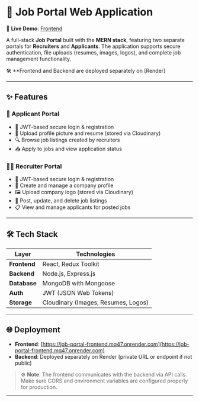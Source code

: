 # 💼 Job Portal Web Application

🚀 **Live Demo**: [Frontend](https://job-portal-frontend.mq47.onrender.com)

A full-stack **Job Portal** built with the **MERN stack**, featuring two separate portals for **Recruiters** and **Applicants**. The application supports secure authentication, file uploads (resumes, images, logos), and complete job management functionality.

🛠️ **Frontend and Backend are deployed separately on [Render]

---

## ✨ Features

### 👤 Applicant Portal

- 🔐 JWT-based secure login & registration
- 📄 Upload profile picture and resume (stored via Cloudinary)
- 🔍 Browse job listings created by recruiters
- 📥 Apply to jobs and view application status

### 🧑‍💼 Recruiter Portal

- 🔐 JWT-based secure login & registration
- 🏢 Create and manage a company profile
- 🖼️ Upload company logo (stored via Cloudinary)
- 📝 Post, update, and delete job listings
- 📋 View and manage applicants for posted jobs

---

## 🛠️ Tech Stack

| Layer        | Technologies                                   |
|--------------|------------------------------------------------|
| **Frontend** | React, Redux Toolkit                    |
| **Backend**  | Node.js, Express.js                            |
| **Database** | MongoDB with Mongoose                          |
| **Auth**     | JWT (JSON Web Tokens)                          |
| **Storage**  | Cloudinary (Images, Resumes, Logos)            |

---

## 🌐 Deployment

- **Frontend**: [https://job-portal-frontend.mq47.onrender.com](https://job-portal-frontend.mq47.onrender.com)  
- **Backend**: Deployed separately on Render (private URL or endpoint if not public)

> ⚙️ **Note**: The frontend communicates with the backend via API calls. Make sure CORS and environment variables are configured properly for production.

---




